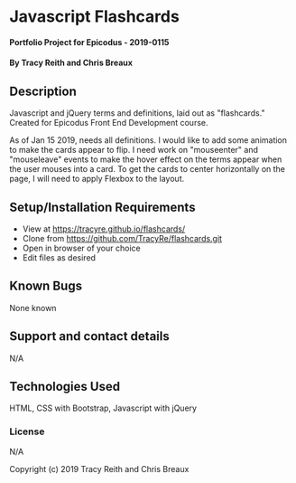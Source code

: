 # Javascript Flashcards

#### Portfolio Project for Epicodus - 2019-0115

#### By Tracy Reith and Chris Breaux

## Description

Javascript and jQuery terms and definitions, laid out as "flashcards." Created for Epicodus Front End Development course.

As of Jan 15 2019, needs all definitions. I would like to add some animation to make the cards appear to flip. I need work on "mouseenter" and "mouseleave" events to make the hover effect on the terms appear when the user mouses into a card. To get the cards to center horizontally on the page, I will need to apply Flexbox to the layout.

## Setup/Installation Requirements

* View at https://tracyre.github.io/flashcards/
* Clone from https://github.com/TracyRe/flashcards.git
* Open in browser of your choice
* Edit files as desired


## Known Bugs

None known

## Support and contact details

N/A

## Technologies Used

HTML, CSS with Bootstrap, Javascript with jQuery

### License

N/A

Copyright (c) 2019 Tracy Reith and Chris Breaux
